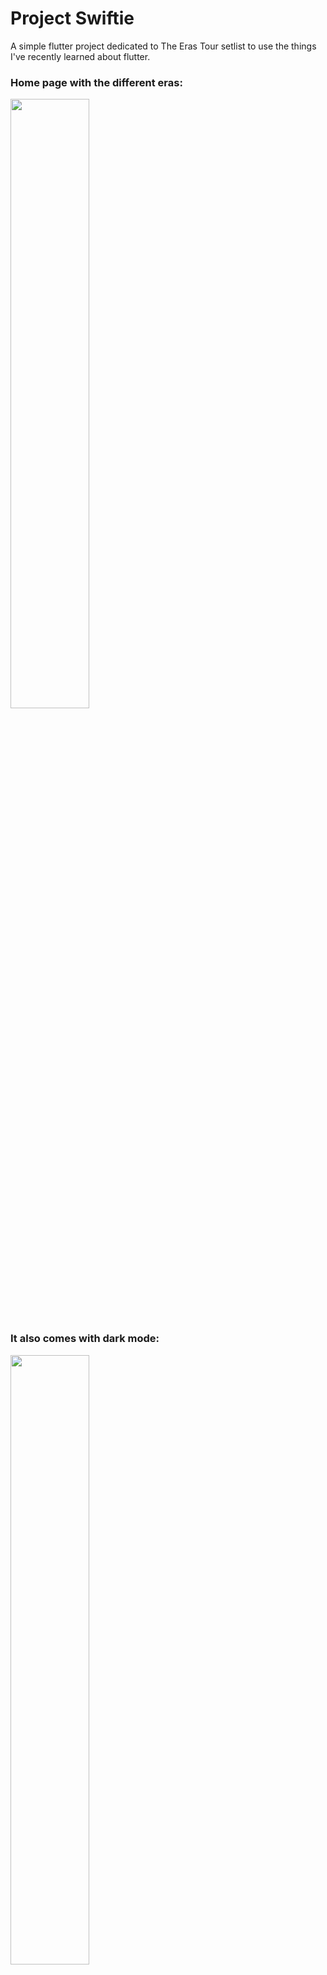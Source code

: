 # Project Swiftie

A simple flutter project dedicated to The Eras Tour setlist to use the things I've recently learned about flutter.

<h3>Home page with the different eras:</h3>
<img src="https://github.com/celinevictoria/project_swiftie/assets/85820890/2c7d3588-931d-412e-8f71-8590fb88ee29" width="50%" height="50%">

<h3>It also comes with dark mode:</h3>
<img src="https://github.com/celinevictoria/project_swiftie/assets/85820890/f6db5446-8969-436c-9db5-d417c7043c57" width="50%" height="50%">

<h3>When you click on one of the albums:</h3>
<img src="https://github.com/celinevictoria/project_swiftie/assets/85820890/8473769c-07c4-4599-9a4a-a66f4d2d19c9" width="50%" height="50%">
<br><br>
<img src="https://github.com/celinevictoria/project_swiftie/assets/85820890/24a3c976-c15e-48d1-82c1-afae46a907f3" width="50%" height="50%">

<br><br>
There is also a play button for all of the songs, but it does not do anything. The app also has a search function.
